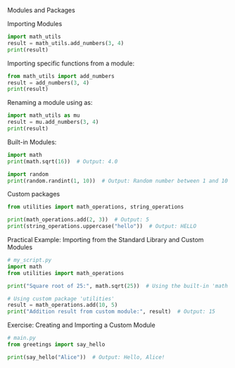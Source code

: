 Modules and Packages

Importing Modules

```python
import math_utils
result = math_utils.add_numbers(3, 4)
print(result)
```


Importing specific functions from a module:

```python
from math_utils import add_numbers
result = add_numbers(3, 4)
print(result)
```

Renaming a module using as:

```python
import math_utils as mu
result = mu.add_numbers(3, 4)
print(result)
```

Built-in Modules:

```python
import math
print(math.sqrt(16))  # Output: 4.0

import random
print(random.randint(1, 10))  # Output: Random number between 1 and 10
```

Custom packages

```python
from utilities import math_operations, string_operations

print(math_operations.add(2, 3))  # Output: 5
print(string_operations.uppercase("hello"))  # Output: HELLO
```

Practical Example: Importing from the Standard Library and Custom Modules

```python
# my_script.py
import math
from utilities import math_operations

print("Square root of 25:", math.sqrt(25))  # Using the built-in 'math' module

# Using custom package 'utilities'
result = math_operations.add(10, 5)
print("Addition result from custom module:", result)  # Output: 15

```

Exercise: Creating and Importing a Custom Module

```python
# main.py
from greetings import say_hello

print(say_hello("Alice"))  # Output: Hello, Alice!
```

